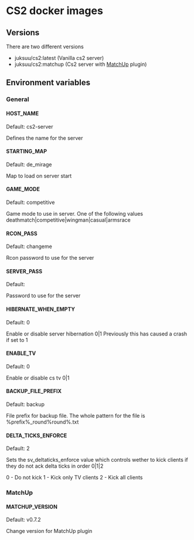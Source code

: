 CS2 docker images
==============

## Versions
There are two different versions

* juksuu/cs2:latest (Vanilla cs2 server)
* juksuu/cs2:matchup (Cs2 server with [MatchUp](https://github.com/Juksuu/MatchUp) plugin)

## Environment variables

### General

#### HOST_NAME

Default: cs2-server

Defines the name for the server


#### STARTING_MAP

Default: de_mirage

Map to load on server start


#### GAME_MODE

Default: competitive

Game mode to use in server. One of the following values deathmatch|competitive|wingman|casual|armsrace


#### RCON_PASS

Default: changeme

Rcon password to use for the server


#### SERVER_PASS

Default:

Password to use for the server


#### HIBERNATE_WHEN_EMPTY

Default: 0

Enable or disable server hibernation 0|1
Previously this has caused a crash if set to 1


#### ENABLE_TV

Default: 0

Enable or disable cs tv 0|1


#### BACKUP_FILE_PREFIX

Default: backup

File prefix for backup file. The whole pattern for the file is %prefix%_round%round%.txt


#### DELTA_TICKS_ENFORCE

Default: 2

Sets the sv_deltaticks_enforce value which controls wether to kick clients if they do not ack delta ticks in order 0|1|2

0 - Do not kick
1 - Kick only TV clients
2 - Kick all clients


### MatchUp

#### MATCHUP_VERSION

Default: v0.7.2

Change version for MatchUp plugin
